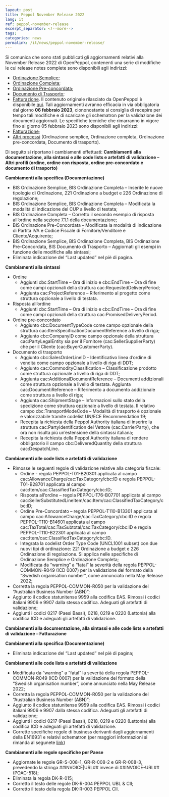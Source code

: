 ```yaml
---
layout: post
title: Peppol November Release 2022
lang: it
ref: peppol-november-release
excerpt_separator: <!--more-->
tags:
categories: news
permalink: /it/news/peppol-november-release/
---
```

Si comunica che sono stati pubblicati gli aggiornamenti relativi alla November Release 2022 di OpenPeppol, contenenti una serie di modifiche le cui release notes complete sono disponibili agli indirizzi:
 - [Ordinazione Semplice](https://peppol-docs.agid.gov.it/docs-next-release/docs/ITA/others/guides/release-notes-it/3-order-only/main.html);
 - [Ordinazione Completa](https://peppol-docs.agid.gov.it/docs-next-release/docs/ITA/others/guides/release-notes-it/28-ordering/main.html);
 - [Ordinazione Pre-concordata](https://peppol-docs.agid.gov.it/docs-next-release/docs/ITA/others/guides/release-notes-it/42-orderagreement/main.html);
 - [Documento di Trasporto](https://peppol-docs.agid.gov.it/docs-next-release/docs/ITA/others/guides/release-notes-it/30-despatchadvice/main.html);
 - [Fatturazione](https://peppol-docs.agid.gov.it/docs-next-release/docs/ITA/invoice/guide/release-notes-it/main.html).
Il contenuto originale rilasciato da OpenPeppol è disponibile [qui](https://peppol.org/post-award-november-release-publication/).
Tali aggiornamenti avranno efficacia in via obbligatoria dal giorno **06 febbraio 2023**, ciononostante si consiglia di recepire per tempo tali modifiche e di scaricare gli schematron per la validazione dei documenti aggiornati.
Le specifiche tecniche che rimarranno in vigore fino al giorno 05 febbraio 2023 sono disponibili agli indirizzi:
 - [Fatturazione](https://peppol-docs.agid.gov.it/docs/my_index_fatt.jsp);
 - [Altri processi](https://peppol-docs.agid.gov.it/docs/my_index.jsp) (Ordinazione semplice, Ordinazione completa, Ordinazione pre-concordata, Documento di trasporto).
<!--more-->
Di seguito si riportano i cambiamenti effettuati:
**Cambiamenti alla documentazione, alla sintassi e alle code lists e artefatti di validazione – Altri profili (ordine, ordine con risposta, ordine pre-concordato e documento di trasporto)**

**Cambiamenti alla specifica (Documentazione)**
- BIS Ordinazione Semplice, BIS Ordinazione Completa – Inserite le nuove tipologie di Ordinazione, 221 Ordinazione a budget e 226 Ordinazione di regolazione; 
- BIS Ordinazione Semplice, BIS Ordinazione Completa – Modificata la modalità di indicazione del CUP a livello di testata;
- BIS Ordinazione Completa – Corretto il secondo esempio di risposta all’ordine nella sezione 7.1.1 della documentazione;
- BIS Ordinazione Pre-Concordata – Modificata la modalità di indicazione di Partita IVA e Codice Fiscale di Fornitore/Venditore e Cliente/Acquirente; 
- BIS Ordinazione Semplice, BIS Ordinazione Completa, BIS Ordinazione Pre-Concordata, BIS Documento di Trasporto – Aggiornati gli esempi in funzione delle modifiche alla sintassi; 
- Eliminata indicazione del “Last updated” nel piè di pagina.

**Cambiamenti alla sintassi**
- Ordine
    - Aggiunti cbc:StartTime – Ora di inizio e cbc:EndTime – Ora di fine come campi opzionali della struttura cac:RequestedDeliveryPeriod;
    - Aggiunta cac:ProjectReference – Riferimento al progetto come struttura opzionale a livello di testata.
- Risposta all’ordine
    - Aggiunti cbc:StartTime – Ora di inizio e cbc:EndTime – Ora di fine come campi opzionali della struttura cac:PromisedDeliveryPeriod.
- Ordine pre-concordato
    - Aggiunto cbc:DocumentTypeCode come campo opzionale della struttura cac:ItemSpecificationDocumentReference a livello di riga;
    - Aggiunto cbc:CompanyID come campo opzionale della struttura cac:PartyLegalEntity sia per il Fornitore (cac:SellerSupplierParty) che per il Cliente (cac:BuyerCustomerParty). 
- Documento di trasporto
    - Aggiunto cbc:SalesOrderLineID - Identificativo linea d’ordine di vendita come campo opzionale a livello di riga di DDT;
    - Aggiunto cac:CommodityClassification – Classificazione prodotto come struttura opzionale a livello di riga di DDT;
    - Aggiunta cac:AdditionalDocumentReference – Documenti addizionali come struttura opzionale a livello di testata. Aggiunta cac:DocumentiReference – Riferimento a documento addizionale come struttura a livello di riga;
    - Aggiunta cac:ShipmentStage – Informazioni sullo stato della spedizione come struttura opzionale a livello di testata. Il relativo campo cbc:TransportModeCode – Modalità di trasporto è opzionale e valorizzabile tramite codelist UN/ECE Recommendation 19;
    - Recepita la richiesta della Peppol Authority italiana di inserire la struttura cac:PartyIdentification del Vettore (cac:CarrierParty), che ora non risulta più un’estensione della sintassi italiana;
    - Recepita la richiesta della Peppol Authority italiana di rendere obbligatorio il campo cbc:DeliveredQuantity della struttura cac:DespatchLine.

**Cambiamenti alle code lists e artefatti di validazione**
- Rimosse le seguenti regole di validazione relative alla categoria fiscale:
    - Ordine - regola PEPPOL-T01-B20301 applicata al campo cac:AllowanceCharge/cac:TaxCategory/cbc:ID e regola PEPPOL-T01-B28701 applicata al campo cac:Item/cac:ClassifiedTaxCategory/cbc:ID;
    - Risposta all’ordine – regola PEPPOL-T76-B07701 applicata al campo cac:SellerSubstitutedLineItem/cac:Item/cac:ClassifiedTaxCategory/cbc:ID;
    - Ordine Pre-Concordato – regola PEPPOL-T110-B13301 applicata al campo cac:AllowanceCharge/cac:TaxCategory/cbc:ID e regola PEPPOL-T110-B14601 applicata al campo cac:TaxTotal/cac:TaxSubtotal/cac:TaxCategory/cbc:ID e regola PEPPOL-T110-B22301 applicata al campo cac:Item/cac:ClassifiedTaxCategory/cbc:ID.
    - Integrata la codelist Order Type Code (UNCL1001 subset) con due nuovi tipi di ordinazione: 221 Ordinazione a budget e 226 Ordinazione di regolazione. Si applica nelle specifiche di Ordinazione Semplice e Ordinazione Completa;
    - Modificata da “warning” a “fatal” la severità della regola PEPPOL-COMMON-R049 (ICD 0007) per la validazione del formato della “Swedish organisation number”, come annunciato nella May Release 2022;
- Corretta la regola PEPPOL-COMMON-R050 per la validazione del “Australian Business Number (ABN)”;
- Aggiunto il codice statunitense 9959 alla codifica EAS. Rimossi i codici italiani 9906 e 9907 dalla stessa codifica. Adeguati gli artefatti di validazione;
- Aggiunti i codici 0217 (Paesi Bassi), 0218, 0219 e 0220 (Lettonia) alla codifica ICD e adeguati gli artefatti di validazione.

**Cambiamenti alla documentazione, alla sintassi e alle code lists e artefatti di validazione – Fatturazione**

**Cambiamenti alla specifica (Documentazione)**
- Eliminata indicazione del “Last updated” nel piè di pagina;

**Cambiamenti alle code lists e artefatti di validazione**
- Modificata da “warning” a “fatal” la severità della regola PEPPOL-COMMON-R049 (ICD 0007) per la validazione del formato della “Swedish organisation number”, come annunciato nella May Release 2022;
- Corretta la regola PEPPOL-COMMON-R050 per la validazione del “Australian Business Number (ABN)”;
- Aggiunto il codice statunitense 9959 alla codifica EAS. Rimossi i codici italiani 9906 e 9907 dalla stessa codifica. Adeguati gli artefatti di validazione;
- Aggiunti i codici 0217 (Paesi Bassi), 0218, 0219 e 0220 (Lettonia) alla codifica ICD e adeguati gli artefatti di validazione.
- Corrette specifiche regole di business derivanti dagli aggiornamenti della EN16931 e relativi schematron (per maggiori informazioni si rimanda al segunete [link](https://github.com/ConnectingEurope/eInvoicing-EN16931/releases/tag/validation-1.3.9))

**Cambiamenti alle regole specifiche per Paese**

- Aggiornate le regole GR-S-008-1, GR-R-008-2 e GR-R-008-3, prevedendo la stringa ##INVOICE|URL## invece di ##INVOICE-URL## (POAC-518);
- Eliminata la regola DK-R-015;
- Corretto il testo delle regole DK-R-004 PEPPOL UBL & CII;
- Corretto il testo della regola DK-R-003 PEPPOL CII.
